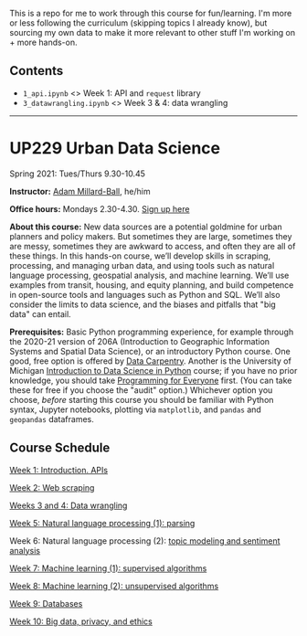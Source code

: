 This is a repo for me to work through this course for fun/learning. I'm more or less following the curriculum (skipping topics I already know), but sourcing my own data to make it more relevant to other stuff I'm working on + more hands-on. 


## Contents

* `1_api.ipynb` <> Week 1: API and `request` library
* `3_datawrangling.ipynb` <> Week 3 & 4: data wrangling

---



# UP229 Urban Data Science

Spring 2021: Tues/Thurs 9.30-10.45

**Instructor:** [Adam Millard-Ball](https://luskin.ucla.edu/person/adam-millard-ball), he/him

**Office hours:** Mondays 2.30-4.30. [Sign up here](https://goo.gl/X7vFOD)

**About this course:** New data sources are a potential goldmine for urban planners and policy makers. But sometimes they are large, sometimes they are messy, sometimes they are awkward to access, and often they are all of these things. In this hands-on course, we’ll develop skills in scraping, processing, and managing urban data, and using tools such as natural language processing, geospatial analysis, and machine learning. We’ll use examples from transit, housing, and equity planning, and build competence in open-source tools and languages such as Python and SQL. We’ll also consider the limits to data science, and the biases and pitfalls that "big data" can entail.

**Prerequisites:** Basic Python programming experience, for example through the 2020-21 version of 206A (Introduction to Geographic Information Systems and Spatial Data Science), or an introductory Python course. One good, free option is offered by [Data Carpentry](https://datacarpentry.org/python-socialsci/index.html). Another is the University of Michigan [Introduction to Data Science in Python](https://www.coursera.org/learn/python-data-analysis) course; if you have no prior knowledge, you should take [Programming for Everyone](https://www.coursera.org/learn/python) first. (You can take these for free if you choose the "audit" option.) Whichever option you choose, *before* starting this course you should be familiar with Python syntax, Jupyter notebooks, plotting via `matplotlib`, and `pandas` and `geopandas` dataframes.



## Course Schedule

[Week 1: Introduction. APIs](https://github.com/UCLALuskinDataScience/UrbanDataScience/tree/main/week1)

[Week 2: Web scraping](https://github.com/UCLALuskinDataScience/UrbanDataScience/tree/main/week2)

[Weeks 3 and 4: Data wrangling](https://github.com/UCLALuskinDataScience/UrbanDataScience/tree/main/week3)

[Week 5: Natural language processing (1): parsing](https://github.com/UCLALuskinDataScience/UrbanDataScience/tree/main/weeks5-6)

Week 6: Natural language processing (2): [topic modeling and sentiment analysis](https://github.com/UCLALuskinDataScience/UrbanDataScience/tree/main/weeks5-6)

[Week 7: Machine learning (1): supervised algorithms](https://github.com/UCLALuskinDataScience/UrbanDataScience/tree/main/weeks7-8)

[Week 8: Machine learning (2): unsupervised algorithms](https://github.com/UCLALuskinDataScience/UrbanDataScience/tree/main/weeks7-8)

[Week 9: Databases](https://github.com/UCLALuskinDataScience/UrbanDataScience/tree/main/weeks9-10)

[Week 10: Big data, privacy, and ethics](https://github.com/UCLALuskinDataScience/UrbanDataScience/tree/main/weeks9-10)
